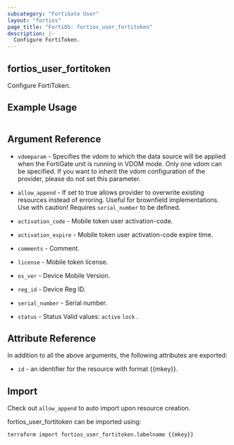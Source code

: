 ```yaml
---
subcategory: "FortiGate User"
layout: "fortios"
page_title: "FortiOS: fortios_user_fortitoken"
description: |-
  Configure FortiToken.
---
```


## fortios_user_fortitoken
Configure FortiToken.

## Example Usage

```hcl

```

## Argument Reference
* `vdomparam` - Specifies the vdom to which the data source will be applied when the FortiGate unit is running in VDOM mode. Only one vdom can be specified. If you want to inherit the vdom configuration of the provider, please do not set this parameter.
* `allow_append` - If set to true allows provider to overwrite existing resources instead of erroring. Useful for brownfield implementations. Use with caution! Requires `serial_number` to be defined.

* `activation_code` - Mobile token user activation-code.
* `activation_expire` - Mobile token user activation-code expire time.
* `comments` - Comment.
* `license` - Mobile token license.
* `os_ver` - Device Mobile Version.
* `reg_id` - Device Reg ID.
* `serial_number` - Serial number.
* `status` - Status Valid values: `active` `lock` .

## Attribute Reference

In addition to all the above arguments, the following attributes are exported:
* `id` - an identifier for the resource with format {{mkey}}.

## Import

Check out `allow_append` to auto import upon resource creation.

fortios_user_fortitoken can be imported using:
```sh
terraform import fortios_user_fortitoken.labelname {{mkey}}
```
